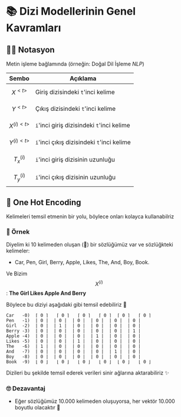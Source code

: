 # 📚 Dizi Modellerinin Genel Kavramları 

## 👩‍🏫 Notasyon

Metin işleme bağlamında (örneğin: Doğal Dil İşleme _NLP_)

| Sembo            | Açıklama                                   |
| ---------------- |------------------------------------------- |
| $$X^{<t>}$$      | Giriş dizisindeki `t`'inci kelime          |
| $$Y^{<t>}$$      | Çıkış dizisindeki `t`'inci kelime          |
| $$X^{(i)<t>}$$   | `i`'inci giriş dizisindeki `t`'inci kelime |
| $$Y^{(i)<t>}$$   | `i`'inci çıkış dizisindeki `t`'inci kelime |
| $$T^{(i)}_x$$    | `i`'inci giriş dizisinin uzunluğu          |
| $$T^{(i)}_y$$    | `i`'inci çıkış dizisinin uzunluğu          |

## 🚀 One Hot Encoding
Kelimeleri temsil etmenin bir yolu, böylece onları kolayca kullanabilriz

### 🔎 Örnek
Diyelim ki 10 kelimeden oluşan (🤭) bir sözlüğümüz var ve sözlüğkteki kelimeler: 
- Car, Pen, Girl, Berry, Apple, Likes, The, And, Boy, Book.

Ve Bizim $$X^{(i)}$$: **The Girl Likes Apple And Berry**

Böylece bu diziyi aşağıdaki gibi temsil edebiliriz 👀

```
Car   -0)  ⌈ 0 ⌉   ⌈ 0 ⌉   ⌈ 0 ⌉   ⌈ 0 ⌉  ⌈ 0 ⌉   ⌈ 0 ⌉ 
Pen   -1)  | 0 |  | 0 |  | 0 |  | 0 |  | 0 |  | 0 |
Girl  -2)  | 0 |  | 1 |  | 0 |  | 0 |  | 0 |  | 0 |
Berry -3)  | 0 |  | 0 |  | 0 |  | 0 |  | 0 |  | 1 |
Apple -4)  | 0 |  | 0 |  | 0 |  | 1 |  | 0 |  | 0 |
Likes -5)  | 0 |  | 0 |  | 1 |  | 0 |  | 0 |  | 0 |
The   -6)  | 1 |  | 0 |  | 0 |  | 0 |  | 0 |  | 0 |
And   -7)  | 0 |  | 0 |  | 0 |  | 0 |  | 1 |  | 0 |
Boy   -8)  | 0 |  | 0 |  | 0 |  | 0 |  | 0 |  | 0 |
Book  -9)  ⌊ 0 ⌋   ⌊ 0 ⌋   ⌊ 0 ⌋   ⌊ 0 ⌋  ⌊ 0 ⌋   ⌊ 0 ⌋
```

Dizileri bu şekilde temsil ederek verileri sinir ağlarına aktarabiliriz ✨

### 🙄 Dezavantaj
- Eğer sözlüğümüz 10.000 kelimeden oluşuyorsa, her vektör 10.000 boyutlu olacaktır 🤕 
